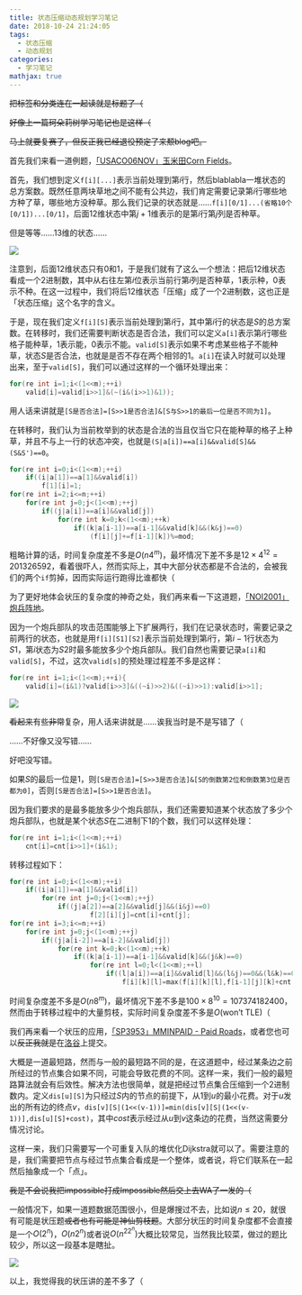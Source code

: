 ```yaml
---
title: 状态压缩动态规划学习笔记
date: 2018-10-24 21:24:05
tags:
  - 状态压缩
  - 动态规划
categories:
  - 学习笔记
mathjax: true
---
```

~~把标签和分类连在一起读就是标题了（~~

~~好像上一篇珂朵莉树学习笔记也是这样（~~

~~马上就要复赛了，但反正我已经退役预定了来颓blog吧。~~

<!-- more -->

首先我们来看一道例题，[「USACO06NOV」玉米田Corn Fields](https://www.luogu.org/problemnew/show/P1879)。

首先，我们想到定义`f[i][...]`表示当前处理到第$i$行，然后blablabla一堆状态的总方案数。既然任意两块草地之间不能有公共边，我们肯定需要记录第$i$行哪些地方种了草，哪些地方没种草。那么我们记录的状态就是……`f[i][0/1]...(省略10个[0/1])...[0/1]`，后面$12$维状态中第$j+1$维表示的是第$i$行第$j$列是否种草。

但是等等……$13$维的状态……

![](https://i.loli.net/2018/10/24/5bd07656b885a.jpg)

注意到，后面$12$维状态只有$0$和$1$，于是我们就有了这么一个想法：把后$12$维状态看成一个$2$进制数，其中从右往左第$i$位表示当前行第$i$列是否种草，$1$表示种，$0$表示不种。在这一过程中，我们将后$12$维状态「压缩」成了一个$2$进制数，这也正是「状态压缩」这个名字的含义。

于是，现在我们定义`f[i][S]`表示当前处理到第$i$行，其中第$i$行的状态是$S$的总方案数。在转移时，我们还需要判断状态是否合法，我们可以定义`a[i]`表示第$i$行哪些格子能种草，$1$表示能，$0$表示不能。`valid[S]`表示如果不考虑某些格子不能种草，状态$S$是否合法，也就是是否不存在两个相邻的$1$。`a[i]`在读入时就可以处理出来，至于`valid[S]`，我们可以通过这样的一个循环处理出来：

```cpp
for(re int i=1;i<(1<<m);++i)
    valid[i]=valid[i>>1]&(~(i&(i>>1)&1));
```

用人话来讲就是`[S是否合法]=[S>>1是否合法]&[S与S>>1的最后一位是否不同为1]`。

在转移时，我们认为当前枚举到的状态是合法的当且仅当它只在能种草的格子上种草，并且不与上一行的状态冲突，也就是`(S|a[i])==a[i]&&valid[S]&&(S&S')==0`。

```cpp
for(re int i=0;i<(1<<m);++i)
    if((i|a[1])==a[1]&&valid[i])
        f[1][i]=1;
for(re int i=2;i<=n;++i)
    for(re int j=0;j<(1<<m);++j)
        if((j|a[i])==a[i]&&valid[j])
            for(re int k=0;k<(1<<m);++k)
                if((k|a[i-1])==a[i-1]&&valid[k]&&(k&j)==0)
                    (f[i][j]+=f[i-1][k])%=mod;
```

粗略计算的话，时间复杂度差不多是$O(n4^m)$，最坏情况下差不多是$12\times 4^{12}=201326592$，看着很吓人，然而实际上，其中大部分状态都是不合法的，会被我们的两个`if`剪掉，因而实际运行跑得比谁都快（

为了更好地体会状压的复杂度的神奇之处，我们再来看一下这道题，[「NOI2001」炮兵阵地](https://www.luogu.org/problemnew/show/P2704)。

因为一个炮兵部队的攻击范围能够上下扩展两行，我们在记录状态时，需要记录之前两行的状态，也就是用`f[i][S1][S2]`表示当前处理到第$i$行，第$i-1$行状态为$S1$，第$i$状态为$S2$时最多能放多少个炮兵部队。我们自然也需要记录`a[i]`和`valid[S]`，不过，这次`valid[s]`的预处理过程差不多是这样：

```cpp
for(re int i=1;i<(1<<m);++i){
    valid[i]=(i&1)?valid[i>>3]&((~i)>>2)&((~i)>>1):valid[i>>1];
```

![](https://i.loli.net/2018/10/25/5bd124f4cdbb9.jpg)

~~看起来~~有些~~非常~~复杂，用人话来讲就是……诶我当时是不是写错了（

……不好像又没写错……

好吧没写错。

如果$S$的最后一位是$1$，则`[S是否合法]=[S>>3是否合法]&[S的倒数第2位和倒数第3位是否都为0]`，否则`[S是否合法]=[S>>1是否合法]`。

因为我们要求的是最多能放多少个炮兵部队，我们还需要知道某个状态放了多少个炮兵部队，也就是某个状态$S$在二进制下$1$的个数，我们可以这样处理：

```cpp
for(re int i=1;i<(1<<m);++i)
    cnt[i]=cnt[i>>1]+(i&1);
```

转移过程如下：

```cpp
for(re int i=0;i<(1<<m);++i)
    if((i|a[1])==a[1]&&valid[i])
        for(re int j=0;j<(1<<m);++j)
            if((j|a[2])==a[2]&&valid[j]&&(i&j)==0)
                    f[2][i][j]=cnt[i]+cnt[j];
for(re int i=3;i<=n;++i)
    for(re int j=0;j<(1<<m);++j)
        if((j|a[i-2])==a[i-2]&&valid[j])
            for(re int k=0;k<(1<<m);++k)
                if((k|a[i-1])==a[i-1]&&valid[k]&&(j&k)==0)
                    for(re int l=0;l<(1<<m);++l)
                        if((l|a[i])==a[i]&&valid[l]&&(l&j)==0&&(l&k)==0)
                            f[i][k][l]=max(f[i][k][l],f[i-1][j][k]+cnt[l]);
```

时间复杂度差不多是$O(n8^m)$，最坏情况下差不多是$100\times 8^{10}=107374182400$，然而由于转移过程中的大量剪枝，实际时间复杂度差不多是$O(\text{won't TLE})$（

我们再来看一个状压的应用，[「SP3953」MMINPAID - Paid Roads](https://www.spoj.com/problems/MMINPAID/)，或者您也可以~~反正我就是~~在[洛谷](https://www.luogu.org/problemnew/show/SP3953)上提交。

大概是一道最短路，然而与一般的最短路不同的是，在这道题中，经过某条边之前所经过的节点集合如果不同，可能会导致花费的不同。这样一来，我们一般的最短路算法就会有后效性。解决方法也很简单，就是把经过节点集合压缩到一个$2$进制数内。定义`dis[u][S]`为只经过$S$内的节点的前提下，从$1$到$u$的最小花费。对于$u$发出的所有边的终点$v$，`dis[v][S|(1<<(v-1))]=min(dis[v][S|(1<<(v-1))],dis[u][S]+cost)`，其中$cost$表示经过从$u$到$v$这条边的花费，当然这需要分情况讨论。

这样一来，我们只需要写一个可重复入队的堆优化Dijkstra就可以了。需要注意的是，我们需要把节点与经过节点集合看成是一个整体，或者说，将它们联系在一起然后抽象成一个「点」。

~~我是不会说我把impossible打成Impossible然后交上去WA了一发的（~~

一般情况下，如果一道题数据范围很小，但是爆搜过不去，比如说$n\leqslant 20$，就很有可能是状压题~~或者也有可能是神仙剪枝题~~。大部分状压的时间复杂度都不会直接是一个$O(2^n)$，$O(n2^n)$或者说$O(n^22^n)$大概比较常见，当然我比较菜，做过的题比较少，所以这一段基本是瞎扯。

![](https://i.loli.net/2018/10/25/5bd13984b8601.jpg)

以上，我觉得我的状压讲的差不多了（
